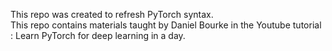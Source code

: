 This repo was created to refresh PyTorch syntax.<br>
This repo contains materials taught by Daniel Bourke in the Youtube tutorial : Learn PyTorch for deep learning in a day. 
